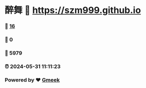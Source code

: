 # 醉舞 :link: https://szm999.github.io 
### :page_facing_up: [16](https://szm999.github.io/tag.html) 
### :speech_balloon: 0 
### :hibiscus: 5979 
### :alarm_clock: 2024-05-31 11:11:23 
### Powered by :heart: [Gmeek](https://github.com/Meekdai/Gmeek)
